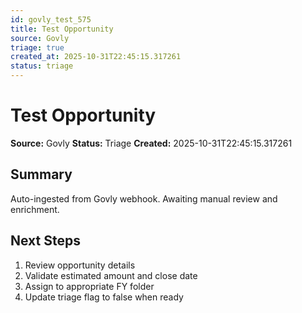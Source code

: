 ```yaml
---
id: govly_test_575
title: Test Opportunity
source: Govly
triage: true
created_at: 2025-10-31T22:45:15.317261
status: triage
---
```


# Test Opportunity

**Source:** Govly
**Status:** Triage
**Created:** 2025-10-31T22:45:15.317261

## Summary

Auto-ingested from Govly webhook. Awaiting manual review and enrichment.

## Next Steps

1. Review opportunity details
2. Validate estimated amount and close date
3. Assign to appropriate FY folder
4. Update triage flag to false when ready
